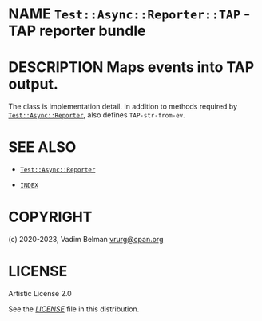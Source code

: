 # NAME `Test::Async::Reporter::TAP` - TAP reporter bundle

# DESCRIPTION Maps events into TAP output.

The class is implementation detail. In addition to methods required by [`Test::Async::Reporter`](../Reporter.md), also defines `TAP-str-from-ev`.

# SEE ALSO

  - [`Test::Async::Reporter`](../Reporter.md)

  - [`INDEX`](../../../../../INDEX.md)

# COPYRIGHT

(c) 2020-2023, Vadim Belman <vrurg@cpan.org>

# LICENSE

Artistic License 2.0

See the [*LICENSE*](../../../../../LICENSE) file in this distribution.
